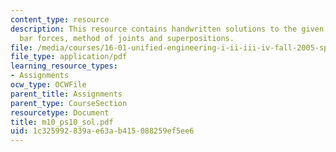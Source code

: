 ```yaml
---
content_type: resource
description: This resource contains handwritten solutions to the given problem seton
  bar forces, method of joints and superpositions.
file: /media/courses/16-01-unified-engineering-i-ii-iii-iv-fall-2005-spring-2006/1c325992839ae63ab415088259ef5ee6_m10_ps10_sol.pdf
file_type: application/pdf
learning_resource_types:
- Assignments
ocw_type: OCWFile
parent_title: Assignments
parent_type: CourseSection
resourcetype: Document
title: m10_ps10_sol.pdf
uid: 1c325992-839a-e63a-b415-088259ef5ee6
---
```


